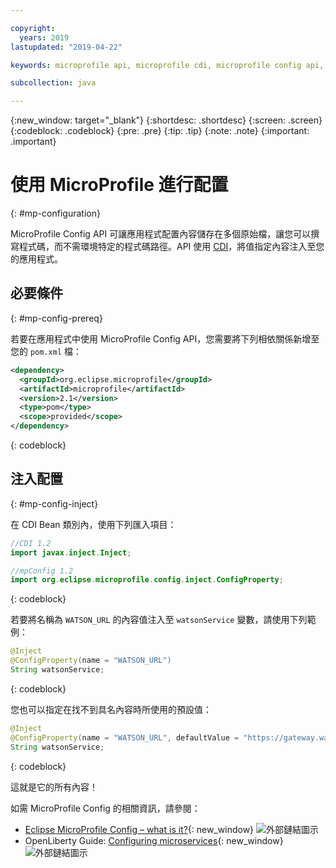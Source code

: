 ```yaml
---

copyright:
  years: 2019
lastupdated: "2019-04-22"

keywords: microprofile api, microprofile cdi, microprofile config api, config api, store properties multiple sources

subcollection: java

---
```


{:new_window: target="_blank"}
{:shortdesc: .shortdesc}
{:screen: .screen}
{:codeblock: .codeblock}
{:pre: .pre}
{:tip: .tip}
{:note: .note}
{:important: .important}

# 使用 MicroProfile 進行配置
{: #mp-configuration}

MicroProfile Config API 可讓應用程式配置內容儲存在多個原始檔，讓您可以撰寫程式碼，而不需環境特定的程式碼路徑。API 使用 [CDI](/docs/java?topic=java-mp-cdi#mp-cdi)，將值指定內容注入至您的應用程式。

## 必要條件
{: #mp-config-prereq}

若要在應用程式中使用 MicroProfile Config API，您需要將下列相依關係新增至您的 `pom.xml` 檔：

```xml
<dependency>
  <groupId>org.eclipse.microprofile</groupId>
  <artifactId>microprofile</artifactId>
  <version>2.1</version>
  <type>pom</type>
  <scope>provided</scope>
</dependency>
```
{: codeblock}

## 注入配置
{: #mp-config-inject}

在 CDI Bean 類別內，使用下列匯入項目：

```java
//CDI 1.2
import javax.inject.Inject;

//mpConfig 1.2
import org.eclipse.microprofile.config.inject.ConfigProperty;
```
{: codeblock}

若要將名稱為 `WATSON_URL` 的內容值注入至 `watsonService` 變數，請使用下列範例：

```java
@Inject 
@ConfigProperty(name = "WATSON_URL") 
String watsonService;
```
{: codeblock}

您也可以指定在找不到具名內容時所使用的預設值：

```java
@Inject 
@ConfigProperty(name = "WATSON_URL", defaultValue = "https://gateway.watsonplatform.net/tone-analyzer/api/v3/tone?version=2017-09-21") 
String watsonService;
```
{: codeblock}

這就是它的所有內容！

如需 MicroProfile Config 的相關資訊，請參閱：

* [Eclipse MicroProfile Config – what is it?](https://www.eclipse.org/community/eclipse_newsletter/2017/september/article3.php){: new_window} ![外部鏈結圖示](../icons/launch-glyph.svg "外部鏈結圖示")
* OpenLiberty Guide: [Configuring microservices](https://openliberty.io/guides/microprofile-config.html){: new_window} ![外部鏈結圖示](../icons/launch-glyph.svg "外部鏈結圖示")
